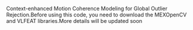 Context-enhanced Motion Coherence Modeling for Global Outlier Rejection.Before using this code, you need to download the MEXOpenCV and VLFEAT libraries.More details will be updated soon
